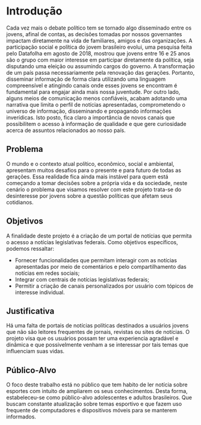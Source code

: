 # Introdução

Cada vez mais o debate político tem se tornado algo disseminado entre os jovens, afinal de contas, as decisões tomadas por nossos governantes impactam diretamente na vida de familiares, amigos e das organizações.
A participação social e política do jovem brasileiro evolui, uma pesquisa feita pelo Datafolha em agosto de 2018, mostrou que jovens entre 16 e 25 anos são o grupo com maior interesse em participar diretamente da política, seja disputando uma eleição ou assumindo cargos do governo. A transformação de um país passa necessariamente pela renovação das gerações. Portanto, disseminar informação de forma clara utilizando uma linguagem compreensível e atingindo canais onde esses jovens se encontram é fundamental para engajar ainda mais nossa juventude. Por outro lado, alguns meios de comunicação menos confiáveis, acabam adotando uma narrativa que limita o perfil de notícias apresentadas, comprometendo o universo de informação, disseminando e propagando informações inverídicas.
Isto posto, fica claro a importância de novos canais que possibilitem o acesso à informação de qualidade e que gere curiosidade acerca de assuntos relacionados ao nosso país. 


## Problema

O mundo e o contexto atual político, econômico, social e ambiental, apresentam muitos desafios para o presente e para futuro de todas as gerações. Essa realidade fica ainda mais instável para quem está começando a tomar decisões sobre a própria vida e da sociedade, neste cenário o problema que visamos resolver com este projeto trata-se do desinteresse por jovens sobre a questão políticas que afetam seus cotidianos.

## Objetivos

A finalidade deste projeto é a criação de um portal de notícias que permita o acesso a notícias legislativas federais.
Como objetivos específicos, podemos ressaltar:
-	Fornecer funcionalidades que permitam interagir com as notícias apresentadas por meio de comentários e pelo compartilhamento das notícias em redes sociais;
-	Integrar com centrais de notícias legislativas federais;
-	Permitir a criação de canais personalizados por usuário com tópicos de interesse individual.


## Justificativa

Há uma falta de portais de notícias políticas destinados a usuários jovens que não são leitores frequentes de jornais, revistas ou sites de notícias. O projeto visa que os usuários possam ter uma experiencia agradável e dinâmica e que possivelmente venham a se interessar por tais temas que influenciam suas vidas. 

## Público-Alvo

O foco deste trabalho está no público que tem habito de ler notícia sobre esportes com intuito de ampliarem os seus conhecimentos.
Desta forma, estabeleceu-se como público-alvo adolescentes e adultos brasileiros. Que buscam constante atualização sobre temas esportivo e que fazem uso frequente de computadores e dispositivos móveis para se manterem informados.
 

